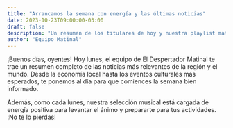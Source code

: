 ```yaml
---
title: "Arrancamos la semana con energía y las últimas noticias"
date: 2023-10-23T09:00:00-03:00
draft: false
description: "Un resumen de los titulares de hoy y nuestra playlist matutina para que no te pierdas nada."
author: "Equipo Matinal"
---
```


¡Buenos días, oyentes! Hoy lunes, el equipo de El Despertador Matinal te trae un resumen completo de las noticias más relevantes de la región y el mundo. Desde la economía local hasta los eventos culturales más esperados, te ponemos al día para que comiences la semana bien informado.

Además, como cada lunes, nuestra selección musical está cargada de energía positiva para levantar el ánimo y prepararte para tus actividades. ¡No te lo pierdas!
